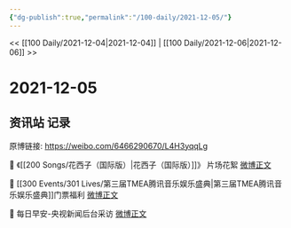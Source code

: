 ```yaml
---
{"dg-publish":true,"permalink":"/100-daily/2021-12-05/"}
---
```



<< [[100 Daily/2021-12-04\|2021-12-04]] | [[100 Daily/2021-12-06\|2021-12-06]] >>

# 2021-12-05

## 资讯站 记录

原博链接: https://weibo.com/6466290670/L4H3yqqLg

💫 《[[200 Songs/花西子（国际版）\|花西子（国际版）]]》 片场花絮 [微博正文](https://weibo.com/detail/4711016229503971)

💫 [[300 Events/301 Lives/第三届TMEA腾讯音乐娱乐盛典\|第三届TMEA腾讯音乐娱乐盛典]]门票福利 [微博正文](https://weibo.com/detail/4711096281727488)

💫 每日早安-央视新闻后台采访 [微博正文](https://weibo.com/detail/4710956082660707)
